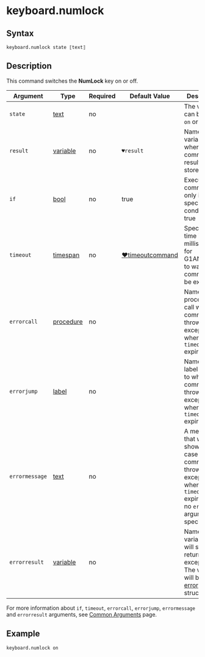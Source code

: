 # keyboard.numlock

## Syntax

```G1ANT
keyboard.numlock state ⟦text⟧
```

## Description

This command switches the **NumLock** key on or off.

| Argument | Type | Required | Default Value | Description |
| -------- | ---- | -------- | ------------- | ----------- |
|`state`| [text](](https://manual.g1ant.com/link/G1ANT.Language/G1ANT.Language/Structures/TextStructure.md)) | no | | The value can be either `on` or `off` |
| `result`       | [variable](](https://manual.g1ant.com/link/G1ANT.Language/G1ANT.Language/Structures/VariableStructure.md)) | no       | `♥result`                                                   | Name of a variable where the command's result will be stored |
| `if`           | [bool](](https://manual.g1ant.com/link/G1ANT.Language/G1ANT.Language/Structures/BooleanStructure.md)) | no       | true                                                        | Executes the command only if a specified condition is true   |
| `timeout`      | [timespan](](https://manual.g1ant.com/link/G1ANT.Language/G1ANT.Language/Structures/TimeSpanStructure.md)) | no       | [♥timeoutcommand](](https://manual.g1ant.com/link/G1ANT.Language/G1ANT.Addon.Core/Variables/TimeoutCommandVariable.md)) | Specifies time in milliseconds for G1ANT.Robot to wait for the command to be executed |
| `errorcall`    | [procedure](](https://manual.g1ant.com/link/G1ANT.Language/G1ANT.Language/Structures/ProcedureStructure.md)) | no       |                                                             | Name of a procedure to call when the command throws an exception or when a given `timeout` expires |
| `errorjump`    | [label](](https://manual.g1ant.com/link/G1ANT.Language/G1ANT.Language/Structures/LabelStructure.md)) | no       |                                                             | Name of the label to jump to when the command throws an exception or when a given `timeout` expires |
| `errormessage` | [text](](https://manual.g1ant.com/link/G1ANT.Language/G1ANT.Language/Structures/TextStructure.md)) | no       |                                                             | A message that will be shown in case the command throws an exception or when a given `timeout` expires, and no `errorjump` argument is specified |
| `errorresult`  | [variable](](https://manual.g1ant.com/link/G1ANT.Language/G1ANT.Language/Structures/VariableStructure.md)) | no       |                                                             | Name of a variable that will store the returned exception. The variable will be of [error](](https://manual.g1ant.com/link/G1ANT.Language/G1ANT.Language/Structures/ErrorStructure.md)) structure  |

For more information about `if`, `timeout`, `errorcall`, `errorjump`, `errormessage` and `errorresult` arguments, see [Common Arguments](https://github.com/G1ANT-Robot/G1ANT.Manual/blob/develop/appendices/common-arguments.md) page.

## Example

```G1ANT
keyboard.numlock on
```

